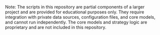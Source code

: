 Note: 
The scripts in this repository are partial components of a larger project and are provided for educational purposes only.
They require integration with private data sources, configuration files, and core models, and cannot run independently.
The core models and strategy logic are proprietary and are not included in this repository.
